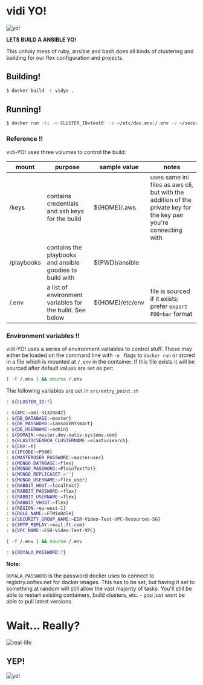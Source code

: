 # vidi YO!

![yo!](https://media.giphy.com/media/JoYtQguJdpwiY/giphy.gif)

**LETS BUILD A ANSIBLE YO!**

This unholy mess of ruby, ansible and bash does all kinds of clustering and building for our flex configuration and projects.

## Building!

```bash
$ docker build -t vidyo .
```

## Running!
```bash
$ docker run -ti -e CLUSTER_ID=test0  -v ~/etc/dev.env:/.env -v ~/secure/mnt/vault/keys:/keys -v ${PWD}/ansible:/playbooks vidyo
```

### Reference !!

vidi-YO! uses three volumes to control the build:

| mount      | purpose                                                  | sample value   | notes                                                                                                            |
|------------|----------------------------------------------------------|----------------|------------------------------------------------------------------------------------------------------------------|
| /keys      | contains credentials and ssh keys for the build          | ${HOME}/.aws   | uses same ini files as aws cli, but with the addition of the private key for the key pair you're connecting with |
| /playbooks | contains the playbooks and ansible goodies to build with | ${PWD}/ansible |                                                                                                                  |
| /.env      | a list of environment variables for the build. See below | ${HOME}/etc/env | file is sourced if it exists; prefer `export FOO=bar` format |


### Environment variables !!

vidi-YO! uses a series of environment variables to control stuff. These may either be loaded on the command line with `-e ` flags to `docker run` or stored in a file which is mounted at `/.env` in the container. If this file exists it will be sourced after default values are set as per:

```bash
[ -f /.env ] && source /.env
```

The following variables are set in `src/entry_point.sh`

```bash
: ${CLUSTER_ID:?}

: ${AMI:=ami-31328842}
: ${DB_DATABASE:=master}
: ${DB_PASSWORD:=iamsoVERYsmart}
: ${DB_USERNAME:=admin}
: ${DOMAIN:=master.dev.nativ-systems.com}
: ${ELASTICSEARCH_CLUSTERNAME:=elasticsearch}
: ${ENV:=t}
: ${IPCODE:=P386}
: ${MASTERUSER_PASSWORD:=masteruser}
: ${MONGO_DATABASE:=flex}
: ${MONGO_PASSWORD:=PlainTextYo!}
: ${MONGO_REPLICASET:=''}
: ${MONGO_USERNAME:=flex_user}
: ${RABBIT_HOST:=localhost}
: ${RABBIT_PASSWORD:=flex}
: ${RABBIT_USERNAME:=flex}
: ${RABBIT_VHOST:=flex}
: ${REGION:=eu-west-1}
: ${ROLE_NAME:=FTMioRole}
: ${SECURITY_GROUP_NAME:=ESR-Video-Test-VPC-Resources-SG}
: ${SMTP_REPLAY:=mail.ft.com}
: ${VPC_NAME:=ESR-Video-Test-VPC}

[ -f /.env ] && source /.env

: ${OOYALA_PASSWORD:?}
```

**Note:**

`OOYALA_PASSWORD` is the password docker uses to connect to registry.ooflex.net for docker images. This has to be set, but having it set to something at random will still allow the vast majority of tasks. You'll still be able to restart existing containers, build clusters, etc. - you just wont be able to pull latest versions.


# Wait... Really?

![real-life](http://www.theodo.fr/uploads/blog//2015/10/isthisreallife.gif)


## YEP!

![yo!](https://camo.githubusercontent.com/891c3108cdd79881a3e81dfc488888d3ad7e017b/687474703a2f2f692e696d6775722e636f6d2f3366716a534e4e2e676966)
